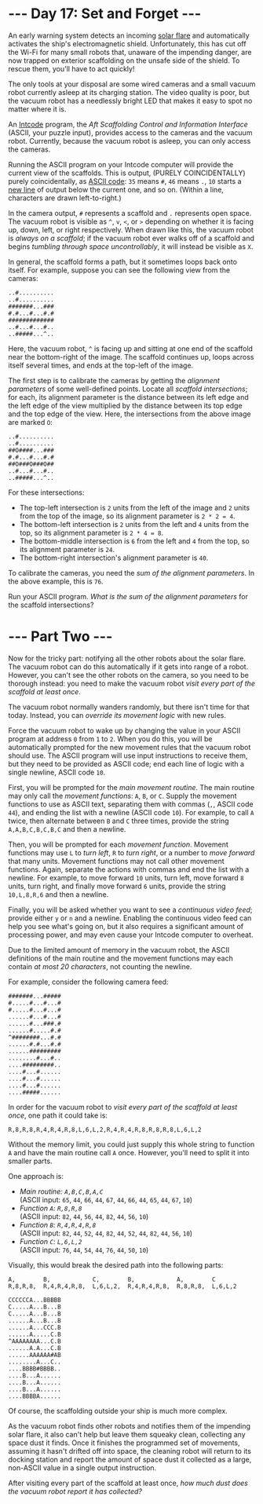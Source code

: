 ﻿# --- Day 17: Set and Forget ---

An early warning system detects an incoming [solar flare](https://en.wikipedia.org/wiki/Solar_flare) and automatically activates the ship's electromagnetic shield. Unfortunately, this has cut off the Wi-Fi for many small robots that, unaware of the impending danger, are now trapped on exterior scaffolding on the unsafe side of the shield. To rescue them, you'll have to act quickly!

The only tools at your disposal are some wired cameras and a small vacuum robot currently asleep at its charging station. The video quality is poor, but the vacuum robot has a needlessly bright LED that makes it easy to spot no matter where it is.

An [Intcode](9) program, the *Aft Scaffolding Control and Information Interface* (ASCII, your puzzle input), provides access to the cameras and the vacuum robot.  Currently, because the vacuum robot is asleep, you can only access the cameras.

Running the ASCII program on your Intcode computer will provide the current view of the scaffolds.  This is output, (PURELY COINCIDENTALLY) purely coincidentally, as [ASCII code](https://simple.wikipedia.org/wiki/ASCII): ```35``` means ```#```, ```46``` means ```.```, ```10``` starts a [new line](https://simple.wikipedia.org/wiki/ASCII) of output below the current one, and so on. (Within a line, characters are drawn left-to-right.)

In the camera output, ```#``` represents a scaffold and ```.``` represents open space. The vacuum robot is visible as ```^```, ```v```, ```<```, or ```>``` depending on whether it is facing up, down, left, or right respectively. When drawn like this, the vacuum robot is *always on a scaffold*; if the vacuum robot ever walks off of a scaffold and begins *tumbling through space uncontrollably*, it will instead be visible as ```X```.

In general, the scaffold forms a path, but it sometimes loops back onto itself.  For example, suppose you can see the following view from the cameras:


```
..#..........
..#..........
#######...###
#.#...#...#.#
#############
..#...#...#..
..#####...^..
```


Here, the vacuum robot, ```^``` is facing up and sitting at one end of the scaffold near the bottom-right of the image. The scaffold continues up, loops across itself several times, and ends at the top-left of the image.

The first step is to calibrate the cameras by getting the *alignment parameters* of some well-defined points.  Locate all *scaffold intersections*; for each, its alignment parameter is the distance between its left edge and the left edge of the view multiplied by the distance between its top edge and the top edge of the view.  Here, the intersections from the above image are marked ```O```:


```
..#..........
..#..........
##O####...###
#.#...#...#.#
##O###O###O##
..#...#...#..
..#####...^..
```


For these intersections:


* The top-left intersection is ```2``` units from the left of the image and ```2``` units from the top of the image, so its alignment parameter is ```2 * 2 = 4```.
* The bottom-left intersection is ```2``` units from the left and ```4``` units from the top, so its alignment parameter is ```2 * 4 = 8```.
* The bottom-middle intersection is ```6``` from the left and ```4``` from the top, so its alignment parameter is ```24```.
* The bottom-right intersection's alignment parameter is ```40```.


To calibrate the cameras, you need the *sum of the alignment parameters*.  In the above example, this is ```76```.

Run your ASCII program. *What is the sum of the alignment parameters* for the scaffold intersections?

# --- Part Two ---

Now for the tricky part: notifying all the other robots about the solar flare.  The vacuum robot can do this automatically if it gets into range of a robot. However, you can't see the other robots on the camera, so you need to be thorough instead: you need to make the vacuum robot *visit every part of the scaffold at least once*.

The vacuum robot normally wanders randomly, but there isn't time for that today.  Instead, you can *override its movement logic* with new rules.

Force the vacuum robot to wake up by changing the value in your ASCII program at address ```0``` from ```1``` to ```2```. When you do this, you will be automatically prompted for the new movement rules that the vacuum robot should use. The ASCII program will use input instructions to receive them, but they need to be provided as ASCII code; end each line of logic with a single newline, ASCII code ```10```.

First, you will be prompted for the *main movement routine*.  The main routine may only call the *movement functions*: ```A```, ```B```, or ```C```. Supply the movement functions to use as ASCII text, separating them with commas (```,```, ASCII code ```44```), and ending the list with a newline (ASCII code ```10```). For example, to call ```A``` twice, then alternate between ```B``` and ```C``` three times, provide the string ```A,A,B,C,B,C,B,C``` and then a newline.

Then, you will be prompted for each *movement function*. Movement functions may use ```L``` to *turn left*, ```R``` to *turn right*, or a number to *move forward* that many units.  Movement functions may not call other movement functions.  Again, separate the actions with commas and end the list with a newline.  For example, to move forward ```10``` units, turn left, move forward ```8``` units, turn right, and finally move forward ```6``` units, provide the string ```10,L,8,R,6``` and then a newline.

Finally, you will be asked whether you want to see a *continuous video feed*; provide either ```y``` or ```n``` and a newline.  Enabling the continuous video feed can help you see what's going on, but it also requires a significant amount of processing power, and may even cause your Intcode computer to overheat.

Due to the limited amount of memory in the vacuum robot, the ASCII definitions of the main routine and the movement functions may each contain *at most 20 characters*, not counting the newline.

For example, consider the following camera feed:


```
#######...#####
#.....#...#...#
#.....#...#...#
......#...#...#
......#...###.#
......#.....#.#
^########...#.#
......#.#...#.#
......#########
........#...#..
....#########..
....#...#......
....#...#......
....#...#......
....#####......
```


In order for the vacuum robot to *visit every part of the scaffold at least once*, one path it could take is:


```R,8,R,8,R,4,R,4,R,8,L,6,L,2,R,4,R,4,R,8,R,8,R,8,L,6,L,2```


Without the memory limit, you could just supply this whole string to function ```A``` and have the main routine call ```A``` once.  However, you'll need to split it into smaller parts.

One approach is:


* *Main routine: ```A,B,C,B,A,C```*<br>(ASCII input: ```65```, ```44```, ```66```, ```44```, ```67```, ```44```, ```66```, ```44```, ```65```, ```44```, ```67```, ```10```)
* *Function ```A```:   ```R,8,R,8```*<br>(ASCII input: ```82```, ```44```, ```56```, ```44```, ```82```, ```44```, ```56```, ```10```)
* *Function ```B```:   ```R,4,R,4,R,8```*<br>(ASCII input: ```82```, ```44```, ```52```, ```44```, ```82```, ```44```, ```52```, ```44```, ```82```, ```44```, ```56```, ```10```)
* *Function ```C```:   ```L,6,L,2```*<br>(ASCII input: ```76```, ```44```, ```54```, ```44```, ```76```, ```44```, ```50```, ```10```)


Visually, this would break the desired path into the following parts:


```
A,        B,            C,        B,            A,        C
R,8,R,8,  R,4,R,4,R,8,  L,6,L,2,  R,4,R,4,R,8,  R,8,R,8,  L,6,L,2

CCCCCCA...BBBBB
C.....A...B...B
C.....A...B...B
......A...B...B
......A...CCC.B
......A.....C.B
^AAAAAAAA...C.B
......A.A...C.B
......AAAAAA#AB
........A...C..
....BBBB#BBBB..
....B...A......
....B...A......
....B...A......
....BBBBA......
```


Of course, the scaffolding outside your ship is much more complex.

As the vacuum robot finds other robots and notifies them of the impending solar flare, it also can't help but leave them squeaky clean, collecting any space dust it finds. Once it finishes the programmed set of movements, assuming it hasn't drifted off into space, the cleaning robot will return to its docking station and report the amount of space dust it collected as a large, non-ASCII value in a single output instruction.

After visiting every part of the scaffold at least once, *how much dust does the vacuum robot report it has collected?*